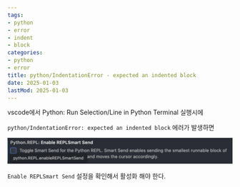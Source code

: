 ```yaml
---
tags:
- python
- error
- indent
- block
categories:
- python
- error
title: python/IndentationError - expected an indented block
date: 2025-01-03
lastMod: 2025-01-03
---
```



vscode에서 Python: Run Selection/Line in Python Terminal 실행시에

`python/IndentationError: expected an indented block` 에러가 발생하면



![](/assets/cqjmrx2.png)



`Enable REPLSmart Send` 설정을 확인해서 활성화 해야 한다.












